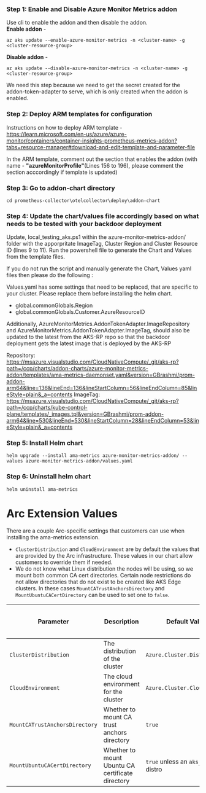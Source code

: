 ### **Step 1: Enable and Disable Azure Monitor Metrics addon**
Use cli to enable the addon and then disable the addon.  
**Enable addon** - 
```
az aks update --enable-azure-monitor-metrics -n <cluster-name> -g <cluster-resource-group>
```

**Disable addon** - 
```
az aks update --disable-azure-monitor-metrics -n <cluster-name> -g <cluster-resource-group>
```
We need this step because we need to get the secret created for the addon-token-adapter to serve, which is only created when the addon is enabled.


### **Step 2: Deploy ARM templates for configuration** 
Instructions on how to deploy ARM template -
https://learn.microsoft.com/en-us/azure/azure-monitor/containers/container-insights-prometheus-metrics-addon?tabs=resource-manager#download-and-edit-template-and-parameter-file

In the ARM template, comment out the section that enables the addon (with name - **"azureMonitorProfile"**(Lines 156 to 196), please comment the section acccordingly if template is updated)

### **Step 3: Go to addon-chart directory**
```
cd prometheus-collector\otelcollector\deploy\addon-chart
```
### **Step 4: Update the chart/values file accordingly based on what needs to be tested with your backdoor deployment**

Update, local_testing_aks.ps1 within the azure-monitor-metrics-addon/ folder with the apporpritate ImageTag, Cluster Region and Cluster Resource ID (lines 9 to 11). Run the powershell file to generate the Chart and Values from the template files.

If you do not run the script and manually generate the Chart, Values yaml files then please do the following :

Values.yaml has some settings that need to be replaced, that are specific to your cluster. Please replace them before installing the helm chart.
 - global.commonGlobals.Region
 - global.commonGlobals.Customer.AzureResourceID

 Additionally, AzureMonitorMetrics.AddonTokenAdapter.ImageRepository and AzureMonitorMetrics.AddonTokenAdapter.ImageTag, should also be updated to the latest from the
 AKS-RP repo so that the backdoor deployment gets the latest image that is deployed by the AKS-RP

Repository: https://msazure.visualstudio.com/CloudNativeCompute/_git/aks-rp?path=/ccp/charts/addon-charts/azure-monitor-metrics-addon/templates/ama-metrics-daemonset.yaml&version=GBrashmi/prom-addon-arm64&line=136&lineEnd=136&lineStartColumn=56&lineEndColumn=85&lineStyle=plain&_a=contents
ImageTag: https://msazure.visualstudio.com/CloudNativeCompute/_git/aks-rp?path=/ccp/charts/kube-control-plane/templates/_images.tpl&version=GBrashmi/prom-addon-arm64&line=530&lineEnd=530&lineStartColumn=28&lineEndColumn=53&lineStyle=plain&_a=contents

### **Step 5: Install Helm chart**
```
helm upgrade --install ama-metrics azure-monitor-metrics-addon/ --values azure-monitor-metrics-addon/values.yaml
```

### **Step 6: Uninstall helm chart**
```
helm uninstall ama-metrics
```

# Arc Extension Values
There are a couple Arc-specific settings that customers can use when installing the ama-metrics extension.
- `ClusterDistribution` and `CloudEnvironment` are by default the values that are provided by the Arc infrastructure. These values in our chart allow customers to override them if needed.
- We do not know what Linux distribution the nodes will be using, so we mount both common CA cert directories. Certain node restrictions do not allow directories that do not exist to be created like AKS Edge clusters. In these cases `MountCATrustAnchorsDirectory` and `MountUbuntuCACertDirectory` can be used to set one to `false`.

| Parameter | Description | Default Value | Upstream Arc Cluster Setting |
|-----------|-------------|---------------|---------------|
| `ClusterDistribution` | The distribution of the cluster | `Azure.Cluster.Distribution` | yes |
| `CloudEnvironment` | The cloud environment for the cluster | `Azure.Cluster.Cloud` | yes |
| `MountCATrustAnchorsDirectory` | Whether to mount CA trust anchors directory | `true` | no |
| `MountUbuntuCACertDirectory` | Whether to mount Ubuntu CA certificate directory | `true` unless an `aks_edge` distro | no |
